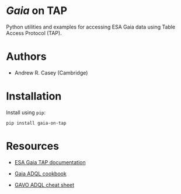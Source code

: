 *Gaia* on TAP
=============

Python utilities and examples for accessing ESA Gaia data using Table Access Protocol (TAP).


Authors
=======

 - Andrew R. Casey (Cambridge)


Installation
============

Install using `pip`:

````
pip install gaia-on-tap
````

Resources
=========

- [ESA Gaia TAP documentation](https://gea.esac.esa.int/archive/)

- [Gaia ADQL cookbook](https://gaia.ac.uk/science/gaia-data-release-1/adql-cookbook)

- [GAVO ADQL cheat sheet](http://docs.g-vo.org/adqlref/adqlref.pdf)

